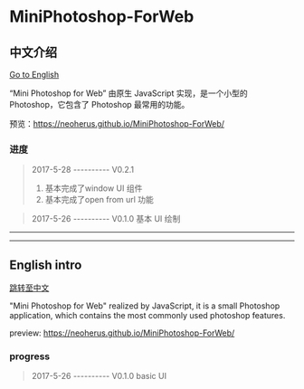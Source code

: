 # MiniPhotoshop-ForWeb

## 中文介绍
[Go to English](#english-intro)

“Mini Photoshop for Web” 由原生 JavaScript 实现，是一个小型的 Photoshop，它包含了 Photoshop 最常用的功能。

预览：https://neoherus.github.io/MiniPhotoshop-ForWeb/

### 进度
>  2017-5-28 ---------- V0.2.1
> 1. 基本完成了window UI 组件
> 2. 基本完成了open from url 功能

> 2017-5-26 ---------- V0.1.0 基本 UI 绘制

-------------------

-------------------

## English intro
[跳转至中文](#中文介绍)

"Mini Photoshop for Web" realized by JavaScript, it is a small Photoshop application, which contains the most commonly used photoshop features.

preview: https://neoherus.github.io/MiniPhotoshop-ForWeb/


### progress
> 2017-5-26 ---------- V0.1.0 basic UI
